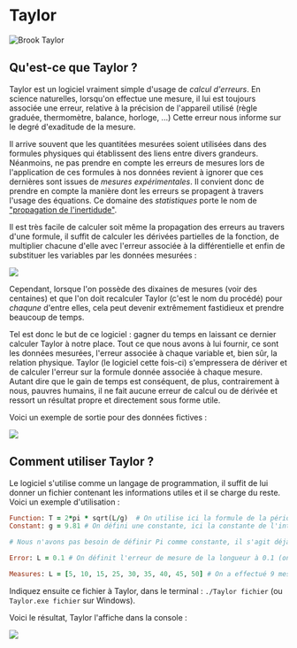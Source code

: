 # Taylor

![Brook Taylor](https://alchetron.com/cdn/brook-taylor-0fb22d57-1736-41c4-b83e-77f827575c3-resize-750.jpg)

## Qu'est-ce que Taylor ?
Taylor est un logiciel vraiment simple d'usage de *calcul d'erreurs*. En science naturelles, lorsqu'on effectue une mesure, il lui est toujours associée une erreur, relative à la précision de l'appareil utilisé (règle graduée, thermomètre, balance, horloge, ...) Cette erreur nous informe sur le degré d'exaditude de la mesure.

Il arrive souvent que les quantitées mesurées soient utilisées dans des formules physiques qui établissent des liens entre divers grandeurs. Néanmoins, ne pas prendre en compte les erreurs de mesures lors de l'application de ces formules à nos données revient à ignorer que ces dernières sont issues de *mesures expérimentales*. Il convient donc de prendre en compte la manière dont les erreurs se propagent à travers l'usage des équations. Ce domaine des *statistiques* porte le nom de ["propagation de l'inertidude"](https://en.wikipedia.org/wiki/Propagation_of_uncertainty).

Il est très facile de calculer soit même la propagation des erreurs au travers d'une formule, il suffit de calculer les dérivées partielles de la fonction, de multiplier chacune d'elle avec l'erreur associée à la différentielle et enfin de substituer les variables par les données mesurées :

![](http://1plus1font3.com/Metrologie/Niveau4/Medias/propvar.jpg)

Cependant, lorsque l'on possède des dixaines de mesures (voir des centaines) et que l'on doit recalculer Taylor (c'est le nom du procédé) pour *chaqune* d'entre elles, cela peut devenir extrêmement fastidieux et prendre beaucoup de temps.

Tel est donc le but de ce logiciel : gagner du temps en laissant ce dernier calculer Taylor à notre place. Tout ce que nous avons à lui fournir, ce sont les données mesurées, l'erreur associée à chaque variable et, bien sûr, la relation physique. Taylor (le logiciel cette fois-ci) s'empressera de dériver et de calculer l'erreur sur la formule donnée associée à chaque mesure. Autant dire que le gain de temps est conséquent, de plus, contrairement à nous, pauvres humains, il ne fait aucune erreur de calcul ou de dérivée et ressort un résultat propre et directement sous forme utile.

Voici un exemple de sortie pour des données fictives :

![](https://media.discordapp.net/attachments/526499197529227296/909506261094133800/unknown.png)

## Comment utiliser Taylor ?
Le logiciel s'utilise comme un langage de programmation, il suffit de lui donner un fichier contenant les informations utiles et il se charge du reste. Voici un exemple d'utilisation :

```rb
Function: T = 2*pi * sqrt(L/g)  # On utilise ici la formule de la période d'un pendule simple
Constant: g = 9.81 # On défini une constante, ici la constante de l'intensité du champs gravitationnel à la surface de la Terre

# Nous n'avons pas besoin de définir Pi comme constante, il s'agit déjà d'une constante reconue par Taylor

Error: L = 0.1 # On définit l'erreur de mesure de la longueur à 0.1 (on ne précise pas les unités, c'est à l'utilisateur de savoir ce qu'il manipule)

Measures: L = [5, 10, 15, 25, 30, 35, 40, 45, 50] # On a effectué 9 mesures sur la longueur de la corde
```

Indiquez ensuite ce fichier à Taylor, dans le terminal : `./Taylor fichier` (ou `Taylor.exe fichier` sur Windows).

Voici le résultat, Taylor l'affiche dans la console :

![](https://i.ibb.co/cbNR0Zp/dfdf.png)
